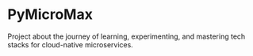 # PyMicroMax

Project about the journey of learning, experimenting, and mastering tech stacks for cloud-native microservices.

